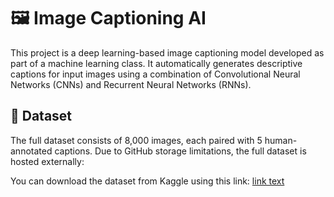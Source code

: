 # 🖼️ Image Captioning AI

This project is a deep learning-based image captioning model developed as part of a machine learning class. It automatically generates descriptive captions for input images using a combination of Convolutional Neural Networks (CNNs) and Recurrent Neural Networks (RNNs).

## 📂 Dataset

The full dataset consists of 8,000 images, each paired with 5 human-annotated captions. Due to GitHub storage limitations, the full dataset is hosted externally:

You can download the dataset from Kaggle using this link: [link text](https://www.kaggle.com/code/quadeer15sh/flickr8k-image-captioning-using-cnns-lstms)




